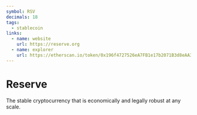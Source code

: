 ```yaml
---
symbol: RSV
decimals: 18
tags:
  - stablecoin
links:
  - name: website
    url: https://reserve.org
  - name: explorer
    url: https://etherscan.io/token/0x196f4727526eA7FB1e17b2071B3d8eAA38486988
---
```


# Reserve

The stable cryptocurrency that is economically and legally robust at any scale.
